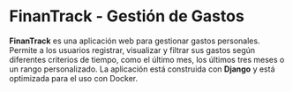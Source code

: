 # FinanTrack - Gestión de Gastos

**FinanTrack** es una aplicación web para gestionar gastos personales. Permite a los usuarios registrar, visualizar y filtrar sus gastos según diferentes criterios de tiempo, como el último mes, los últimos tres meses o un rango personalizado. La aplicación está construida con **Django** y está optimizada para el uso con Docker.


